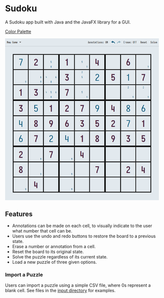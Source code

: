 # Sudoku

A Sudoku app built with Java and the JavaFX library for a GUI.

[Color Palette](https://coolors.co/e2e9ee-005377-43aa8b-c33c54-ea638c-522b47)

![Preview](src/main/resources/sudoku/preview.png)

## Features

- Annotations can be made on each cell, to visually indicate to the user what number that cell can be.
- Users use the undo and redo buttons to restore the board to a previous state.
- Erase a number or annotation from a cell.
- Reset the board to its original state.
- Solve the puzzle regardless of its current state.
- Load a new puzzle of three given options.

### Import a Puzzle

Users can import a puzzle using a simple CSV file, where 0s represent a blank cell.
See files in the [input directory](input/) for examples.
